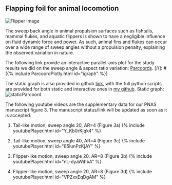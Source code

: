 ## Flapping foil for animal locomotion

![Flipper image](https://andhini.github.io/Flapping-foils/flipper.png)

The sweep back angle in animal propulsion surfaces such as fishtails, mammal flukes, and aquatic flippers is shown to have a negligible influence on fluid dynamic force and power. As such, animal fins and flukes can occur over a wide range of sweep angles without a propulsion penalty, explaining the observed variation in nature.

The following link provide an interactive parallel-axis plot for the study results we did on the sweep angle & aspect ratio variation: [Parcoords](https://andhini.github.io/Flapping-foils/Parallel-Coordinate_SweepAngle/parallel_plotly.html). 
[//]: # ({% include ParcoordPlotly.html id="igraph" %})

The static graph is also provided in github [link](https://andhini.github.io/Flapping-foils/Parallel-Coordinate_SweepAngle/ParallelPlot_MatplotlibVersion.png), with the full python scripts are provided for both static and interactive ones in [my github](https://github.com/andhini/Flapping-foils/tree/master/Parallel-Coordinate_SweepAngle).
Static graph:
![staticParcoord](https://andhini.github.io/Flapping-foils/Parallel-Coordinate_SweepAngle/ParallelPlot_MatplotlibVersion.png=100x)

The following youtube videos are the supplementary data for our PNAS manuscript figure 3. The manuscript status/link will be updated as soon as it is accepted. 

1. Tail-like motion, sweep angle 20, AR=4 (Figure 3a)
{% include youtubePlayer.html id="Y_Kb0rKjqk4" %}


2. Tail-like motion, sweep angle 40, AR=4 (Figure 3c)
{% include youtubePlayer.html id="85lunPzKjAY" %}


3. Flipper-like motion, sweep angle 20, AR=8 (Figure 3b)
{% include youtubePlayer.html id="nL-dyaWihbA" %}


4. Flipper-like motion, sweep angle 20, AR=8 (Figure 3d)
{% include youtubePlayer.html id="VPZxxEqDgAM" %}
